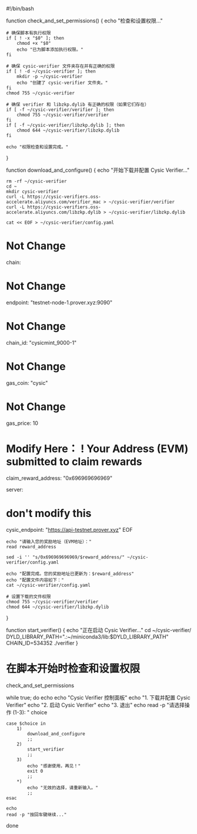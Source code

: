 #!/bin/bash

function check_and_set_permissions() {
    echo "检查和设置权限..."
    
    # 确保脚本有执行权限
    if [ ! -x "$0" ]; then
        chmod +x "$0"
        echo "已为脚本添加执行权限。"
    fi
    
    # 确保 cysic-verifier 文件夹存在并有正确的权限
    if [ ! -d ~/cysic-verifier ]; then
        mkdir -p ~/cysic-verifier
        echo "创建了 cysic-verifier 文件夹。"
    fi
    chmod 755 ~/cysic-verifier
    
    # 确保 verifier 和 libzkp.dylib 有正确的权限（如果它们存在）
    if [ -f ~/cysic-verifier/verifier ]; then
        chmod 755 ~/cysic-verifier/verifier
    fi
    if [ -f ~/cysic-verifier/libzkp.dylib ]; then
        chmod 644 ~/cysic-verifier/libzkp.dylib
    fi
    
    echo "权限检查和设置完成。"
}

function download_and_configure() {
    echo "开始下载并配置 Cysic Verifier..."
    
    rm -rf ~/cysic-verifier
    cd ~
    mkdir cysic-verifier
    curl -L https://cysic-verifiers.oss-accelerate.aliyuncs.com/verifier_mac > ~/cysic-verifier/verifier
    curl -L https://cysic-verifiers.oss-accelerate.aliyuncs.com/libzkp.dylib > ~/cysic-verifier/libzkp.dylib

    cat << EOF > ~/cysic-verifier/config.yaml
# Not Change
chain:
  # Not Change
  endpoint: "testnet-node-1.prover.xyz:9090"
  # Not Change
  chain_id: "cysicmint_9000-1"
  # Not Change
  gas_coin: "cysic"
  # Not Change
  gas_price: 10
  # Modify Here： ! Your Address (EVM) submitted to claim rewards
claim_reward_address: "0x696969696969"

server:
  # don't modify this
  cysic_endpoint: "https://api-testnet.prover.xyz"
EOF

    echo "请输入您的奖励地址（EVM地址）："
    read reward_address
    
    sed -i '' "s/0x696969696969/$reward_address/" ~/cysic-verifier/config.yaml
    
    echo "配置完成。您的奖励地址已更新为：$reward_address"
    echo "配置文件内容如下："
    cat ~/cysic-verifier/config.yaml
    
    # 设置下载的文件权限
    chmod 755 ~/cysic-verifier/verifier
    chmod 644 ~/cysic-verifier/libzkp.dylib
}

function start_verifier() {
    echo "正在启动 Cysic Verifier..."
    cd ~/cysic-verifier/
    DYLD_LIBRARY_PATH=".:~/miniconda3/lib:$DYLD_LIBRARY_PATH" CHAIN_ID=534352 ./verifier
}

# 在脚本开始时检查和设置权限
check_and_set_permissions

while true; do
    echo
    echo "Cysic Verifier 控制面板"
    echo "1. 下载并配置 Cysic Verifier"
    echo "2. 启动 Cysic Verifier"
    echo "3. 退出"
    echo
    read -p "请选择操作 (1-3): " choice

    case $choice in
        1)
            download_and_configure
            ;;
        2)
            start_verifier
            ;;
        3)
            echo "感谢使用，再见！"
            exit 0
            ;;
        *)
            echo "无效的选择，请重新输入。"
            ;;
    esac

    echo
    read -p "按回车键继续..."
done
